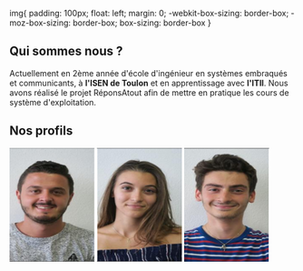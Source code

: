 <head>
  <meta charset="utf-8" />
  <title>Nous connaître</title>
  
  img{
    padding: 100px;
    float: left;
    margin: 0;
    -webkit-box-sizing: border-box;
    -moz-box-sizing: border-box;
    box-sizing: border-box
  }
</head>


## Qui sommes nous ?
Actuellement en 2ème année d'école d'ingénieur en systèmes embraqués et communicants, à **l'ISEN de Toulon** et en apprentissage avec **l'ITII**. Nous avons réalisé le projet RéponsAtout afin de mettre en pratique les cours de système d'exploitation. 


## Nos profils


<div>
  <img src="../Images/Alexis.PNG" width="150" height="200"/>
  <img src="../Images/Eva.PNG" width="150" height="200"/>
  <img src="../Images/Matteo.PNG" width="150" height="200"/>
</div>
